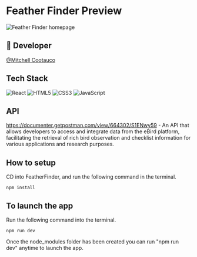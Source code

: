 # Feather Finder Preview
![Feather Finder homepage](https://github.com/Mcootauc/Feather-Finder/assets/73667103/41817d4b-5307-45e4-bf67-c61b25d14122)

## 🔗 Developer
[@Mitchell Cootauco](https://github.com/Mcootauc)

## Tech Stack
![React](https://img.shields.io/badge/-React-61DAFB?style=for-the-badge&logo=react&logoColor=white)
![HTML5](https://img.shields.io/badge/-HTML5-E34F26?style=for-the-badge&logo=html5&logoColor=white)
![CSS3](https://img.shields.io/badge/-CSS3-1572B6?style=for-the-badge&logo=css3&logoColor=white)
![JavaScript](https://img.shields.io/badge/-JavaScript-F7DF1E?style=for-the-badge&logo=javascript&logoColor=black)

## API
https://documenter.getpostman.com/view/664302/S1ENwy59 - An API that allows developers to access and integrate data from the eBird platform, facilitating the retrieval of rich bird observation and checklist information for various applications and research purposes.

## How to setup

CD into FeatherFinder, and run the following command in the terminal.

`npm install`

## To launch the app

Run the following command into the terminal.

`npm run dev`

Once the node_modules folder has been created you can run "npm run dev" anytime to launch the app.
